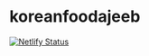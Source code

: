 # koreanfoodajeeb

[![Netlify Status](https://api.netlify.com/api/v1/badges/783f8252-1d05-41a7-b664-ddffaa5203dc/deploy-status)](https://app.netlify.com/sites/koreanfoodajeeb/deploys)

